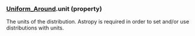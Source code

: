 ### [Uniform_Around](Uniform_Around.md).unit (property)




The units of the distribution.  Astropy is required in order to set
and/or use distributions with units.

